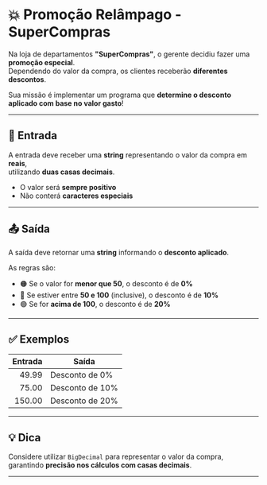 # 💥 Promoção Relâmpago - SuperCompras

Na loja de departamentos **"SuperCompras"**, o gerente decidiu fazer uma **promoção especial**.  
Dependendo do valor da compra, os clientes receberão **diferentes descontos**.

Sua missão é implementar um programa que **determine o desconto aplicado com base no valor gasto**!

---

## 🧾 Entrada

A entrada deve receber uma **string** representando o valor da compra em **reais**,  
utilizando **duas casas decimais**.

- O valor será **sempre positivo**
- Não conterá **caracteres especiais**

---

## 📤 Saída

A saída deve retornar uma **string** informando o **desconto aplicado**.

As regras são:

- 🟠 Se o valor for **menor que 50**, o desconto é de **0%**
- 🔵 Se estiver entre **50 e 100** (inclusive), o desconto é de **10%**
- 🟢 Se for **acima de 100**, o desconto é de **20%**

---

## ✅ Exemplos

| Entrada | Saída             |
|--------:|-------------------|
| 49.99   | Desconto de 0%    |
| 75.00   | Desconto de 10%   |
| 150.00  | Desconto de 20%   |

---

## 💡 Dica

Considere utilizar `BigDecimal` para representar o valor da compra,  
garantindo **precisão nos cálculos com casas decimais**.

---